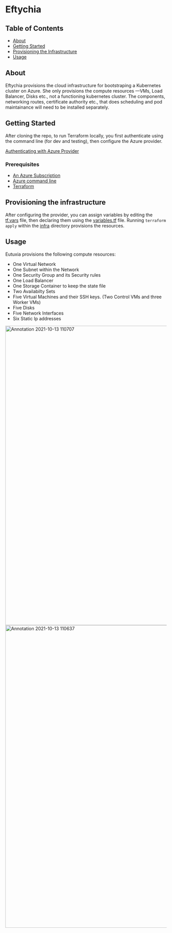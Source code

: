 
# Eftychia

## Table of Contents
+ [About](#about)
+ [Getting Started](#getting_started)
+ [Provisioning the Infrastructure](#provision_infra)
+ [Usage](#usage)

## About <a name = "about"></a>
Eftychia provisions the cloud infrastructure for bootstraping a Kubernetes cluster on Azure. She only provisions the compute resources —VMs, Load Balancer, Disks etc., not a functioning kubernetes cluster.
The components, networking routes, certificate authority etc., that does scheduling and pod maintainance will need to be installed separately.


## Getting Started <a name = "getting_started"></a>
After cloning the repo, to run Terraform locally, you first authenticate using the command line (for dev and testing), then configure the Azure provider.

[Authenticating with Azure Provider](https://registry.terraform.io/providers/hashicorp/azurerm/latest/docs/guides/azure_cli)

### Prerequisites
* [An Azure Subscription ](https://signup.azure.com/signup?offer=ms-azr-0044p&appId=102&ref=azureplat-generic&redirectURL=https%3A%2F%2Fazure.microsoft.com%2Fen-gb%2Fget-started%2Fwelcome-to-azure%2F&l=en-gb&correlationId=806a9c175f4749a2ad067a2ff7b52cad)
* [Azure command line](https://docs.microsoft.com/en-us/cli/azure/install-azure-cli)
* [Terraform](https://learn.hashicorp.com/tutorials/terraform/install-cli)

## Provisioning the infrastructure <a name = "provision_infra"></a>

After configuring the provider, you can assign variables by editing the [tf.vars](infra/tf.vars) file, then declaring them using the [variables.tf](infra/variables.tf) file.
Running `terraform apply` within the [infra](/infra) directory provisions the resources.

## Usage <a name = "usage"></a>

Eutuxia provisions the following compute resources:
* One Virtual Network
* One Subnet within the Network
* One Security Group and its Security rules
* One Load Balancer
* One Storage Container to keep the state file
* Two Availabilty Sets
* Five Virtual Machines and their SSH keys. (Two Control VMs and three Worker VMs)
* Five Disks
* Five Network Interfaces
* Six Static Ip addresses

<img width="935" alt="Annotation 2021-10-13 110707" src="https://user-images.githubusercontent.com/78366369/143015222-f56e8077-ec43-4f81-ba15-dde417af8cd8.png">

<img width="945" alt="Annotation 2021-10-13 110637" src="https://user-images.githubusercontent.com/78366369/143015267-3b585018-3d4f-49eb-a104-b2f13e5176f8.png">
